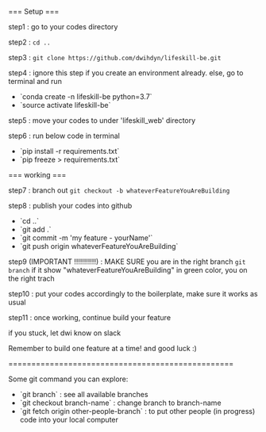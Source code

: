 === Setup ===

step1 :
go to your codes directory

step2 :
`cd ..`

step3 :
`git clone https://github.com/dwihdyn/lifeskill-be.git`

step4 :
ignore this step if you create an environment already. else, go to terminal and run

<ul>
  <li>`conda create -n lifeskill-be python=3.7`</li>
  <li>`source activate lifeskill-be`</li>
</ul>

step5 :
move your codes to under 'lifeskill_web' directory

step6 :
run below code in terminal

<ul>
  <li>`pip install -r requirements.txt`</li>
  <li>`pip freeze > requirements.txt`</li>
</ul>

=== working ===

step7 :
branch out
`git checkout -b whateverFeatureYouAreBuilding`

step8 :
publish your codes into github

<ul>
  <li>`cd ..`</li>
  <li>`git add .`</li>
  <li>`git commit -m 'my feature - yourName'`</li>
  <li>`git push origin whateverFeatureYouAreBuilding`</li>
</ul>

step9 (IMPORTANT !!!!!!!!!!!) :
MAKE SURE you are in the right branch
`git branch`
if it show "whateverFeatureYouAreBuilding" in green color, you on the right trach

step10 :
put your codes accordingly to the boilerplate, make sure it works as usual

step11 :
once working, continue build your feature

if you stuck, let dwi know on slack

Remember to build one feature at a time! and good luck :)

=================================================

Some git command you can explore:

<ul>
  <li>`git branch` : see all available branches</li>
  <li>`git checkout branch-name` : change branch to branch-name </li>
  <li>`git fetch origin other-people-branch` : to put other people (in progress) code into your local computer</li>
</ul>
